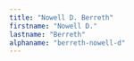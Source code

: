 ```yaml
---
title: "Nowell D. Berreth"
firstname: "Nowell D."
lastname: "Berreth"
alphaname: "berreth-nowell-d"
---
```

